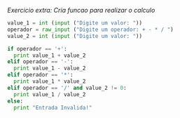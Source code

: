 _Exercicio extra: Cria funcao para realizar o calculo_

```python
value_1 = int (input ("Digite um valor: "))
operador = raw_input ("Digite um operador: + - * / ")
value_2 = int (input ("Digite um valor: "))

if operador == '+':
  print value_1 + value_2
elif operador == '-':
  print value_1 - value_2
elif operador == '*':
  print value_1 * value_2
elif operador == '/' and value_2 != 0:
  print value_1 / value_2
else:
  print "Entrada Invalida!"

```
